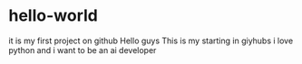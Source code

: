 # hello-world
it is my first project on github
Hello guys 
This is my starting in giyhubs i love python and i want to be an ai developer
